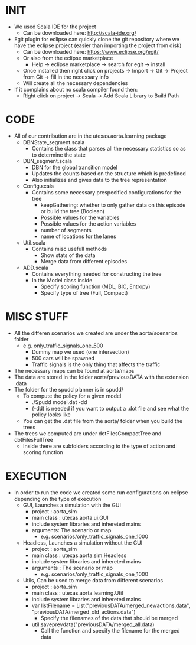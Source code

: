 INIT
=====
- We used Scala IDE for the project
    - Can be downloaded here: http://scala-ide.org/
- Egit plugin for eclipse can quickly clone the git repository where we have the eclipse project (easier than importing the project from disk)
    - Can be downloaded here: https://www.eclipse.org/egit/
    - Or also from the eclipse marketplace
        - Help -> eclipse marketplace -> search for egit -> install
    - Once installed then right click on projects -> Import -> Git -> Project from Git -> fill in the necessary info
    - Will create all the necessary dependencies
- If it complains about no scala compiler found then:
    - Right click on project -> Scala -> Add Scala Library to Build Path


CODE
=====
- All of our contribution are in the utexas.aorta.learning package
    - DBNState_segment.scala
        - Contains the class that parses all the necessary statistics so as to determine the state
    - DBN_segment.scala
        - DBN for the global transition model
        - Updates the counts based on the structure which is predefined
        - Also initializes and gives data to the tree representation
    - Config.scala
        - Contains some necessary prespecified configurations for the tree
            - keepGathering: whether to only gather data on this episode or build the tree (Boolean)
            - Possible values for the variables
            - Possible values for the action variables
            - number of segments
            - name of locations for the lanes
    - Util.scala
        - Contains misc usefull methods
            - Show stats of the data
            - Merge data from different episodes
    - ADD.scala
        - Contains everything needed for constructing the tree
        - In the Model class inside
            - Specify scoring function (MDL, BIC, Entropy)
            - Specify type of tree (Full, Compact)

MISC STUFF
===========
- All the differen scenarios we created are under the aorta/scenarios folder
    - e.g. only_traffic_signals_one_500
        - Dummy map we used (one intersection)
        - 500 cars will be spawned
        - Traffic signals is the only thing that affects the traffic
- The necessary maps can be found at aorta/maps
- The data are stored in the folder aorta/previousDATA with the extension .data
- The folder for the spudd planner is in spudd/
    - To compute the policy for a given model
        - ./Spudd model.dat -dd
        - (-dd) is needed if you want to output a .dot file and see what the policy looks like
    - You can get the .dat file from the aorta/ folder when you build the trees
- The trees we computed are under dotFilesCompactTree and dotFilesFullTree
    - Inside there are subfolders according to the type of action and scoring function

EXECUTION
==========
- In order to run the code we created some run configurations on eclipse depending on the type of execution
    - GUI, Launches a simulation with the GUI
        - project : aorta_sim
        - main class : utexas.aorta.ui.GUI
        - include system libraries and inhereted mains
        - arguments: The scenario or map
            - e.g. scenarios/only_traffic_signals_one_1000
    - Headless, Launches a simulation without the GUI
        - project : aorta_sim
        - main class : utexas.aorta.sim.Headless
        - include system libraries and inhereted mains
        - arguments : The scenario or map
            - e.g. scenarios/only_traffic_signals_one_1000
    - Utils, Can be used to merge data from different scenarios
        - project : aorta_sim
        - main class : utexas.aorta.learning.Util
        - include system libraries and inhereted mains
        - var listFilename = List("previousDATA/merged_newactions.data", "previousDATA/merged_old_actions.data")
            - Specify the filenames of the data that should be merged
        - util.saveprevdata("previousDATA/merged_all.data)
            - Call the function and specify the filename for the merged data


